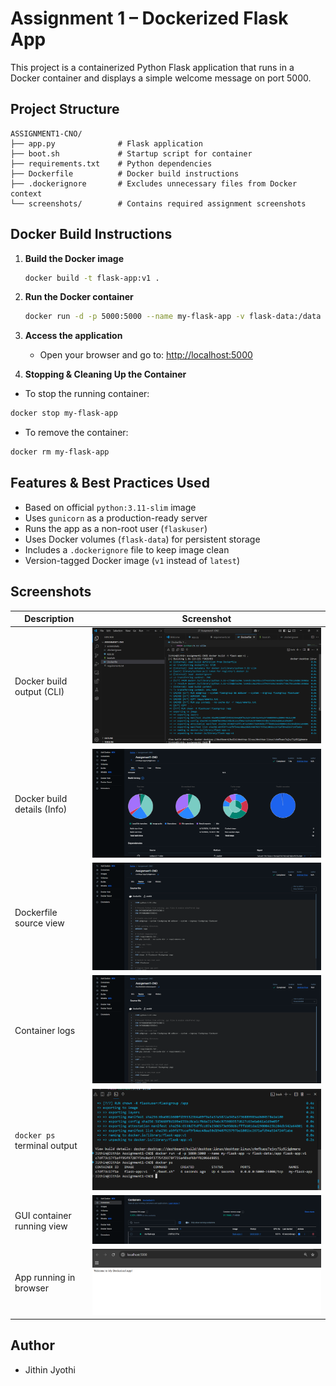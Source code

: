 # Assignment 1 – Dockerized Flask App

This project is a containerized Python Flask application that runs in a Docker container and displays a simple welcome message on port 5000.

## Project Structure

```
ASSIGNMENT1-CNO/
├── app.py              # Flask application
├── boot.sh             # Startup script for container
├── requirements.txt    # Python dependencies
├── Dockerfile          # Docker build instructions
├── .dockerignore       # Excludes unnecessary files from Docker context
└── screenshots/        # Contains required assignment screenshots
```

## Docker Build Instructions

1. **Build the Docker image**
   ```bash
   docker build -t flask-app:v1 .
   ```

2. **Run the Docker container**
   ```bash
   docker run -d -p 5000:5000 --name my-flask-app -v flask-data:/data flask-app:v1
   ```

3. **Access the application**
   - Open your browser and go to: [http://localhost:5000](http://localhost:5000)

4. **Stopping & Cleaning Up the Container**
- To stop the running container:
```bash
docker stop my-flask-app
```
- To remove the container:
```bash
docker rm my-flask-app
```

## Features & Best Practices Used

- Based on official `python:3.11-slim` image
- Uses `gunicorn` as a production-ready server
- Runs the app as a non-root user (`flaskuser`)
- Uses Docker volumes (`flask-data`) for persistent storage
- Includes a `.dockerignore` file to keep image clean
- Version-tagged Docker image (`v1` instead of `latest`)

## Screenshots

| Description                  | Screenshot                          |
|------------------------------|--------------------------------------|
| Docker build output (CLI)    | ![](screenshots/docker%20build.png)   |
| Docker build details (Info)  | ![](screenshots/docker%20build%20Info.png) |
| Dockerfile source view       | ![](screenshots/docker%20build%20source.png) |
| Container logs               | ![](screenshots/DockerFile%20logs.png) |
| `docker ps` terminal output  | ![](screenshots/Docker%20ps.png)      |
| GUI container running view   | ![](screenshots/container%20running.png) |
| App running in browser       | ![](screenshots/Server%20Up.png)      |

## Author
- Jithin Jyothi
